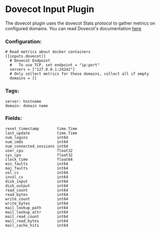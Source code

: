# Dovecot Input Plugin

The dovecot plugin uses the dovecot Stats protocol to gather metrics on configured
domains. You can read Dovecot's documentation
[here](http://wiki2.dovecot.org/Statistics)

### Configuration:

```
# Read metrics about docker containers
[[inputs.dovecot]]
  # Dovecot Endpoint
  #   To use TCP, set endpoint = "ip:port"
  servers = ["127.0.0.1:24242"]
  # Only collect metrics for these domains, collect all if empty
  domains = []

```

### Tags:
	server: hostname
	domain: domain name

### Fields:

	reset_timestamp        time.Time
	last_update            time.Time
	num_logins             int64
	num_cmds               int64
	num_connected_sessions int64
	user_cpu               float32
	sys_cpu                float32
	clock_time             float64
	min_faults             int64
	maj_faults             int64
	vol_cs                 int64
	invol_cs               int64
	disk_input             int64
	disk_output            int64
	read_count             int64
	read_bytes             int64
	write_count            int64
	write_bytes            int64
	mail_lookup_path       int64
	mail_lookup_attr       int64
	mail_read_count        int64
	mail_read_bytes        int64
	mail_cache_hits        int64
